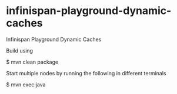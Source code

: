 infinispan-playground-dynamic-caches
====================================

Infinispan Playground Dynamic Caches

Build using 

$ mvn clean package

Start multiple nodes by running the following in different terminals

$ mvn exec:java

